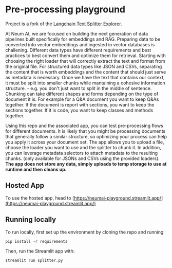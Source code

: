 # Pre-processing playground

Project is a fork of the [Langchain Text Splitter Explorer](https://github.com/langchain-ai/text-split-explorer). 

At Neum AI, we are focused on building the next generation of data pipelines built specifically for embeddings and RAG.
Preparing data to be converted into vector embeddings and ingested in vector databases is challening.
Different data types have different requirements and best practices to best convert them and optimize them for retrieval.
Starting with choosing the right loader that will correctly extract the text and format from the original file.
For structured data types like JSON and CSVs, separating the content that is worth embeddings and the content that should just serve as metadata is necessary.
Once we have the text that contains our context, it must be split into smaller chunks while mantaining a cohesive information structure. - e.g. you don't just want to split in the middle of sentence.
Chunking can take different shapes and forms depending on the type of document it is.
For example for a Q&A document you want to keep Q&As together. If the document is report with sections, you want to keep the sections together. If it is code, you want to keep classes and methods together.

Using this repo and the associated app, you can test pre-processing flows for different documents.
It is likely that you might be processing documents that generally follow a similar structure, so optimizing your process can help you apply it across your document set.
The app allows you to upload a file, choose the loader you want to use and the splitter to chunk it.
In addition, you can leverage metadata selectors to attach metadata to the resulting chunks. (only available for JSONs and CSVs using the provided loaders).
**The app does not store any data, simply uploads to temp storage to use at runtime and then cleans up.**

## Hosted App

To use the hosted app, head to [https://neumai-playground.streamlit.app/](https://neumai-playground.streamlit.app/)

## Running locally

To run locally, first set up the environment by cloning the repo and running:

```shell
pip install -r requirements
```

Then, run the Streamlit app with:

```shell
streamlit run splitter.py
```
